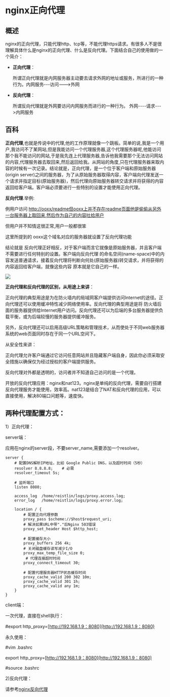# nginx正向代理

## 概述

nginx的正向代理，只能代理http、tcp等，不能代理https请求。有很多人不是很理解具体什么是nginx的正向代理、什么是反向代理。下面结合自己的使用做的一个简介：

* **正向代理**：

  所谓正向代理就是内网服务器主动要去请求外网的地址或服务，所进行的一种行为。内网服务---访问---&gt;外网

* **反向代理**：

  所谓反向代理就是外网要访问内网服务而进行的一种行为。 外网----请求---&gt;内网服务

## 百科

**正向代理**,也就是传说中的代理,他的工作原理就像一个跳板。简单的说,我是一个用户,我访问不了某网站,但是我能访问一个代理服务器,这个代理服务器呢,他能访问那个我不能访问的网站,于是我先连上代理服务器,告诉他我需要那个无法访问网站的内容,代理服务器去取回来,然后返回给我。从网站的角度,只在代理服务器来取内容的时候有一次记录。结论就是，正向代理，是一个位于客户端和原始服务器\(origin server\)之间的服务器，为了从原始服务器取得内容，客户端向代理发送一个请求并指定目标\(原始服务器\)，然后代理向原始服务器转交请求并将获得的内容返回给客户端。客户端必须要进行一些特别的设置才能使用正向代理。

**反向代理**.举例:

例用户访问 [http://ooxx/readme但ooxx上并不存在readme页面他是偷偷从另外一台服务器上取回来,然后作为自己的内容吐给用户](http://ooxx/readme但ooxx上并不存在readme页面他是偷偷从另外一台服务器上取回来,然后作为自己的内容吐给用户)

但用户并不知情这很正常,用户一般都很笨

这里所提到的 ooxx这个域名对应的服务器就设置了反向代理功能

结论就是 反向代理正好相反，对于客户端而言它就像是原始服务器，并且客户端不需要进行任何特别的设置。客户端向反向代理 的命名空间\(name-space\)中的内容发送普通请求，接着反向代理将判断向何处\(原始服务器\)转交请求，并将获得的内容返回给客户端，就像这些内容 原本就是它自己的一样。

![](file:///C:/Users/tony/AppData/Local/Temp/enhtmlclip/Image%2811%29.jpg)

**正向代理和反向代理的区别，从用途上来讲**：

正向代理的典型用途是为在防火墙内的局域网客户端提供访问Internet的途径。正向代理还可以使用缓冲特性减少网络使用率。反向代理的典型用途是将 防火墙后面的服务器提供给Internet用户访问。反向代理还可以为后端的多台服务器提供负载平衡，或为后端较慢的服务器提供缓冲服务。

另外，反向代理还可以启用高级URL策略和管理技术，从而使处于不同web服务器系统的web页面同时存在于同一个URL空间下。

从安全性来讲：

正向代理允许客户端通过它访问任意网站并且隐藏客户端自身，因此你必须采取安全措施以确保仅为经过授权的客户端提供服务。

反向代理对外都是透明的，访问者并不知道自己访问的是一个代理。

开放的反向代理应用：nginx和nat123。nginx是单纯的反向代理，需要自行搭建反向代理服务才能使用，效率高。nat123是结合了NAT和反向代理的应用，可以直接使用，解决80端口问题等，速度快。

## 两种代理配置方式：

1）正向代理：

server端：

应用在nginx的server段，不要server\_name,需要添加一个resolver。

```
server {
    # 配置DNS解析IP地址，比如 Google Public DNS，以及超时时间（5秒）
    resolver 8.8.8.8;    # 必需
    resolver_timeout 5s;

    # 监听端口
    listen 8080;

    access_log  /home/reistlin/logs/proxy.access.log;
    error_log   /home/reistlin/logs/proxy.error.log;

    location / {
        # 配置正向代理参数
        proxy_pass $scheme://$host$request_uri;
        # 解决如果URL中带"."后Nginx 503错误
        proxy_set_header Host $http_host;

        # 配置缓存大小
        proxy_buffers 256 4k;
        # 关闭磁盘缓存读写减少I/O
        proxy_max_temp_file_size 0;
         # 代理连接超时时间
        proxy_connect_timeout 30;

        # 配置代理服务器HTTP状态缓存时间
        proxy_cache_valid 200 302 10m;
        proxy_cache_valid 301 1h;
        proxy_cache_valid any 1m;
    }
}
```

client端：

一次代理，直接在shell执行：

\#export http\_proxy=[http://192.168.1.9：8080](http://192.168.1.9：8080)

永久使用：

\#vim .bashrc

export http\_proxy=[http://192.168.1.9：8080](http://192.168.1.9：8080)

\#source  .bashrc

2\)反向代理：

请参考[nginx反向代理](/nginx/nginxji-chu-zhi-shi/nginxfan-xiang-dai-li.md)

